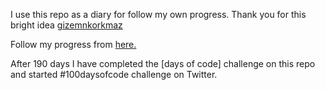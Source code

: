 I use this repo as a diary for follow my own progress.
Thank you for this bright idea [gizemnkorkmaz](https://github.com/gizemnkorkmaz/)

Follow my progress from [here.](https://aycanogut.github.io/days-of-code/)

After 190 days I have completed the [days of code] challenge on this repo and started #100daysofcode challenge on Twitter.
